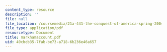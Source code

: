 ```yaml
---
content_type: resource
description: ''
file: null
file_location: /coursemedia/21a-441-the-conquest-of-america-spring-2004/40cbcb357fabbe73a7186b236e46a657_markhamaccount.pdf
file_type: application/pdf
resourcetype: Document
title: markhamaccount.pdf
uid: 40cbcb35-7fab-be73-a718-6b236e46a657
---
```

